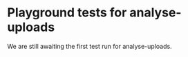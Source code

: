 # Playground tests for analyse-uploads
We are still awaiting the first test run for analyse-uploads.
